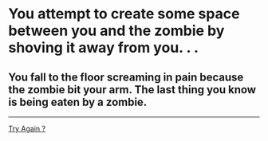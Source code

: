 # You attempt to create some space between you and the zombie by shoving it away from you. . .  
## You fall to the floor screaming in pain because the zombie bit your arm. The last thing you know is being eaten by a zombie.  
---  
[Try Again ?](../room.md)